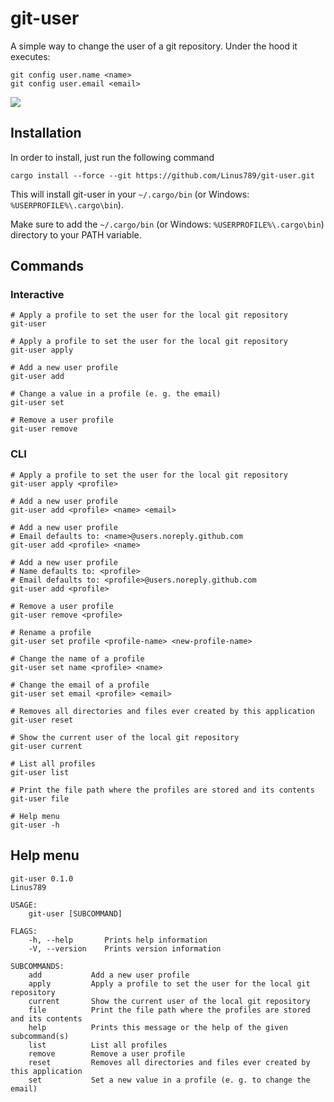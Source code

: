# git-user

A simple way to change the user of a git repository.
Under the hood it executes:
```
git config user.name <name>
git config user.email <email>
```

![](demo.gif)

## Installation
In order to install, just run the following command

```
cargo install --force --git https://github.com/Linus789/git-user.git
```

This will install git-user in your `~/.cargo/bin` (or Windows: `%USERPROFILE%\.cargo\bin`).

Make sure to add the `~/.cargo/bin` (or Windows: `%USERPROFILE%\.cargo\bin`) directory to your PATH variable.

## Commands
### Interactive
```
# Apply a profile to set the user for the local git repository
git-user

# Apply a profile to set the user for the local git repository
git-user apply

# Add a new user profile
git-user add

# Change a value in a profile (e. g. the email)
git-user set

# Remove a user profile
git-user remove
```

### CLI
```
# Apply a profile to set the user for the local git repository
git-user apply <profile>

# Add a new user profile
git-user add <profile> <name> <email>

# Add a new user profile
# Email defaults to: <name>@users.noreply.github.com
git-user add <profile> <name>

# Add a new user profile
# Name defaults to: <profile>
# Email defaults to: <profile>@users.noreply.github.com
git-user add <profile>

# Remove a user profile
git-user remove <profile>

# Rename a profile
git-user set profile <profile-name> <new-profile-name>

# Change the name of a profile
git-user set name <profile> <name>

# Change the email of a profile
git-user set email <profile> <email>

# Removes all directories and files ever created by this application
git-user reset

# Show the current user of the local git repository
git-user current

# List all profiles
git-user list

# Print the file path where the profiles are stored and its contents
git-user file

# Help menu
git-user -h
```

## Help menu
```
git-user 0.1.0
Linus789

USAGE:
    git-user [SUBCOMMAND]

FLAGS:
    -h, --help       Prints help information
    -V, --version    Prints version information

SUBCOMMANDS:
    add           Add a new user profile
    apply         Apply a profile to set the user for the local git repository
    current       Show the current user of the local git repository
    file          Print the file path where the profiles are stored and its contents
    help          Prints this message or the help of the given subcommand(s)
    list          List all profiles
    remove        Remove a user profile
    reset         Removes all directories and files ever created by this application
    set           Set a new value in a profile (e. g. to change the email)
```